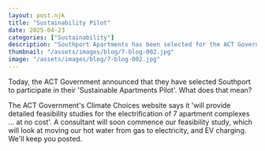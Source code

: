 ```yaml
---
layout: post.njk
title: "Sustainability Pilot"
date: 2025-04-23
categories: ["Sustainability"]
description: "Southport Apartments has been selected for the ACT Government's Sustainable Apartments Pilot"
thumbnail: "/assets/images/blog/7-blog-002.jpg"
image: "/assets/images/blog/7-blog-002.jpg"
---
```


Today, the ACT Government announced that they have selected Southport to participate in their 'Sustainable Apartments Pilot'. What does that mean?

The ACT Government's Climate Choices website says it 'will provide detailed feasibility studies for the electrification of 7 apartment complexes … at no cost'. A consultant will soon commence our feasibility study, which will look at moving our hot water from gas to electricity, and EV charging. We'll keep you posted.
